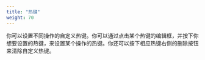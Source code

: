 ```yaml
---
title: "热键"
weight: 70
---
```


你可以设置不同操作的自定义热键。你可以通过点击某个热键的编辑框，并按下你想要设置的热键，来设置某个操作的热键。你还可以按下相应热键右侧的删除按钮来清除自定义热键。
